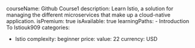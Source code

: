   courseName: Github Course1
  description: Learn Istio, a solution for managing the different microservices that make up a cloud-native application.
  isPremium: true
  isAvailable: true
  learningPaths:
    - Introduction To Istiouk909
  categories:
  - Istio
  complexity: beginner
  price:
    value: 22
    currency: USD
